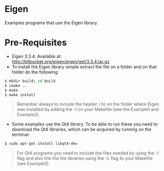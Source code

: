 # Eigen

Examples programs that use the Eigen library.

# Pre-Requisites

  - Eigen 3.3.4. Available at: http://bitbucket.org/eigen/eigen/get/3.3.4.tar.gz
  - To install the Eigen library simple extract the file on a folder and on that folder do the following:
  ```sh
$ mkdir build; cd build
$ cmake ..
$ make
$ make install
```

> Remenber always to include the header (.h) on the folder where Eigen was installed by adding the -I on your Makefile (see the Example1 and Example2).

  - Some examples use the Qt4 library. To be able to run these you need to download the Qt4 libraries, which can be acquired by running on the terminal:

  ```sh
$ sudo apt-get install libqt4-dev
```
> For Qt4 programs you need to include the files needed by using the -I flag and also link the the libraries using the -L flag to your Makefile (see Example3).

 
